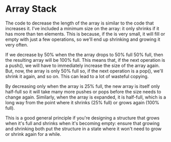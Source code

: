 # Array Stack

The code to decrease the length of the array is similar to the  code that increases it. I've included a minimum size on the
array: it only shrinks if it has more than ten elements. This is because, if the is very small, it will fill or empty with just a few operations, so we'll end up shrinking and growing it very often.

If we decrease by 50% when the the array drops to 50% full 50% full, then the resulting array will be 100% full. This means that, if the next operation is a push(), we will have to immediately increase the size of the array again. But, now, the array
is only 50% full so, if the next operation is a pop(), we'll
shrink it again, and so on. This can lead to a lot of wasteful copying.

By decreasing only when the array is 25% full, the new array is
itself only half-full so it will take many more pushes or pops
before the size needs to change again. Similarly, when the array
is expanded, it is half-full, which is a long way from the point
where it shrinks (25% full) or grows again (100% full).

This is a good general principle if you're designing a structure that grows when it's full and shrinks when it's becoming empty: ensure that growing and shrinking both put the structure in a state where it won't need to grow or shrink again for a while.
